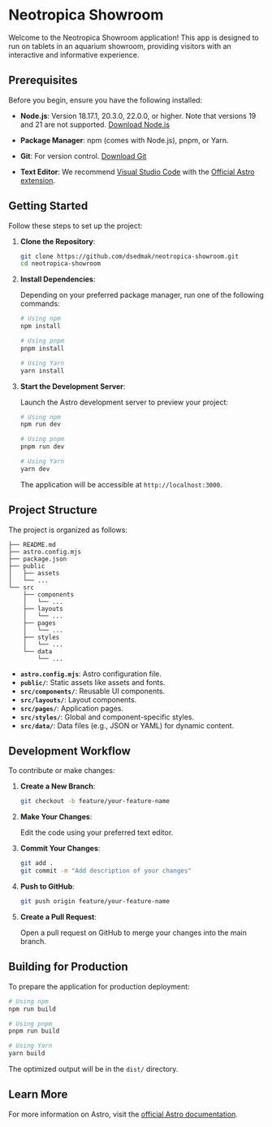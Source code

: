 # Neotropica Showroom

Welcome to the Neotropica Showroom application! This app is designed to run on tablets in an aquarium showroom, providing visitors with an interactive and informative experience.

## Prerequisites

Before you begin, ensure you have the following installed:

- **Node.js**: Version 18.17.1, 20.3.0, 22.0.0, or higher. Note that versions 19 and 21 are not supported. [Download Node.js](https://nodejs.org/)

- **Package Manager**: npm (comes with Node.js), pnpm, or Yarn.

- **Git**: For version control. [Download Git](https://git-scm.com/)

- **Text Editor**: We recommend [Visual Studio Code](https://code.visualstudio.com/) with the [Official Astro extension](https://marketplace.visualstudio.com/items?itemName=astro-build.astro-vscode).

## Getting Started

Follow these steps to set up the project:

1. **Clone the Repository**:

   ```bash
   git clone https://github.com/dsedmak/neotropica-showroom.git
   cd neotropica-showroom
   ```

2. **Install Dependencies**:

   Depending on your preferred package manager, run one of the following commands:

   ```bash
   # Using npm
   npm install

   # Using pnpm
   pnpm install

   # Using Yarn
   yarn install
   ```

3. **Start the Development Server**:

   Launch the Astro development server to preview your project:

   ```bash
   # Using npm
   npm run dev

   # Using pnpm
   pnpm run dev

   # Using Yarn
   yarn dev
   ```

   The application will be accessible at `http://localhost:3000`.

## Project Structure

The project is organized as follows:

```
├── README.md
├── astro.config.mjs
├── package.json
├── public
│   ├── assets
│   └── ...
└── src
    ├── components
    │   └── ...
    ├── layouts
    │   └── ...
    ├── pages
    │   └── ...
    ├── styles
    │   └── ...
    └── data
        └── ...
```

- **`astro.config.mjs`**: Astro configuration file.
- **`public/`**: Static assets like assets and fonts.
- **`src/components/`**: Reusable UI components.
- **`src/layouts/`**: Layout components.
- **`src/pages/`**: Application pages.
- **`src/styles/`**: Global and component-specific styles.
- **`src/data/`**: Data files (e.g., JSON or YAML) for dynamic content.

## Development Workflow

To contribute or make changes:

1. **Create a New Branch**:

   ```bash
   git checkout -b feature/your-feature-name
   ```

2. **Make Your Changes**:

   Edit the code using your preferred text editor.

3. **Commit Your Changes**:

   ```bash
   git add .
   git commit -m "Add description of your changes"
   ```

4. **Push to GitHub**:

   ```bash
   git push origin feature/your-feature-name
   ```

5. **Create a Pull Request**:

   Open a pull request on GitHub to merge your changes into the main branch.

## Building for Production

To prepare the application for production deployment:

```bash
# Using npm
npm run build

# Using pnpm
pnpm run build

# Using Yarn
yarn build
```

The optimized output will be in the `dist/` directory.

## Learn More

For more information on Astro, visit the [official Astro documentation](https://docs.astro.build/).